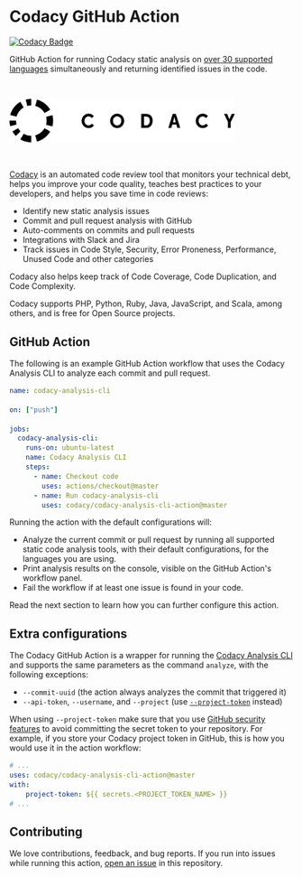# Codacy GitHub Action

[![Codacy Badge](https://app.codacy.com/project/badge/Grade/946b78614f154f81b1c9c0514fd9f35c)](https://www.codacy.com/gh/codacy/codacy-analysis-cli-action/dashboard?utm_source=github.com&amp;utm_medium=referral&amp;utm_content=codacy/codacy-analysis-cli-action&amp;utm_campaign=Badge_Grade)

GitHub Action for running Codacy static analysis on [over 30 supported languages](https://docs.codacy.com/getting-started/supported-languages-and-tools/) simultaneously and returning identified issues in the code.

<br/>

<a href="https://www.codacy.com" target="_blank"><img src="images/codacy-logo.svg" alt="Codacy" width="400"/></a>

<br/>

[Codacy](https://www.codacy.com/) is an automated code review tool that monitors your technical debt, helps you improve your code quality, teaches best practices to your developers, and helps you save time in code reviews:

-   Identify new static analysis issues
-   Commit and pull request analysis with GitHub
-   Auto-comments on commits and pull requests
-   Integrations with Slack and Jira
-   Track issues in Code Style, Security, Error Proneness, Performance, Unused Code and other categories

Codacy also helps keep track of Code Coverage, Code Duplication, and Code Complexity.

Codacy supports PHP, Python, Ruby, Java, JavaScript, and Scala, among others, and is free for Open Source projects.

## GitHub Action

The following is an example GitHub Action workflow that uses the Codacy Analysis CLI
to analyze each commit and pull request.

```yaml
name: codacy-analysis-cli

on: ["push"]

jobs:
  codacy-analysis-cli:
    runs-on: ubuntu-latest
    name: Codacy Analysis CLI
    steps:
      - name: Checkout code
        uses: actions/checkout@master
      - name: Run codacy-analysis-cli
        uses: codacy/codacy-analysis-cli-action@master
```

Running the action with the default configurations will:

- Analyze the current commit or pull request by running all supported static code analysis tools, with their default configurations,
  for the languages you are using.
- Print analysis results on the console, visible on the GitHub Action's workflow panel.
- Fail the workflow if at least one issue is found in your code.

Read the next section to learn how you can further configure this action.

## Extra configurations

The Codacy GitHub Action is a wrapper for running the [Codacy Analysis CLI](https://github.com/codacy/codacy-analysis-cli) and supports the same parameters as the command `analyze`, with the following exceptions:

- `--commit-uuid` (the action always analyzes the commit that triggered it)
- `--api-token`, `--username`, and `--project` (use [`--project-token`](https://github.com/codacy/codacy-analysis-cli#project-token) instead)

When using `--project-token` make sure that you use [GitHub security features](https://docs.github.com/en/actions/reference/encrypted-secrets)
to avoid committing the secret token to your repository. For example, if you store your Codacy project
token in GitHub, this is how you would use it in the action workflow:

```yaml
# ...
uses: codacy/codacy-analysis-cli-action@master
with:
    project-token: ${{ secrets.<PROJECT_TOKEN_NAME> }}
# ...
```

## Contributing

We love contributions, feedback, and bug reports.
If you run into issues while running this action,
[open an issue](https://github.com/codacy/codacy-analysis-cli-action/issues) in this repository.
